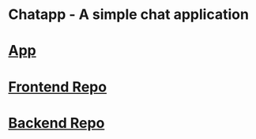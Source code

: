 # Chatapp - A simple chat application

# <a href="https://chatapp.alexcloudstar.com">App</a>

# <a href="https://github.com/alexcloudstar/ac_chatapp_fe">Frontend Repo</a>

# <a href="https://github.com/alexcloudstar/ac_chatapp_fe">Backend Repo</a>
